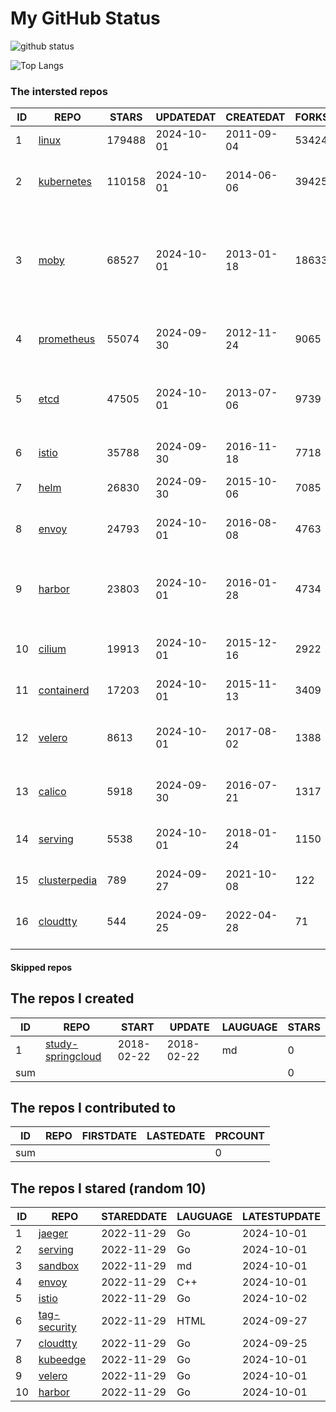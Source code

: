 # My GitHub Status

<img src="https://github-readme-stats-1.yihong0618.vercel.app/api?username=daoqingniu&show_icons=true&&&hide_title=true&count_private=true" alt="github status" />

![Top Langs](https://github-readme-stats-1.yihong0618.vercel.app/api/top-langs/?username=daoqingniu&layout=compact)

<!--START_SECTION:github_repos-->
### The intersted repos
| ID |                              REPO                               | STARS  | UPDATEDAT  | CREATEDAT  | FORKSCOUNT |                                                DESCRIPTIONS                                                |
|----|-----------------------------------------------------------------|--------|------------|------------|------------|------------------------------------------------------------------------------------------------------------|
|  1 | [linux](https://github.com/torvalds/linux)                      | 179488 | 2024-10-01 | 2011-09-04 |      53424 | Linux kernel source tree                                                                                   |
|  2 | [kubernetes](https://github.com/kubernetes/kubernetes)          | 110158 | 2024-10-01 | 2014-06-06 |      39425 | Production-Grade Container Scheduling and Management                                                       |
|  3 | [moby](https://github.com/moby/moby)                            |  68527 | 2024-10-01 | 2013-01-18 |      18633 | The Moby Project - a collaborative project for the container ecosystem to assemble container-based systems |
|  4 | [prometheus](https://github.com/prometheus/prometheus)          |  55074 | 2024-09-30 | 2012-11-24 |       9065 | The Prometheus monitoring system and time series database.                                                 |
|  5 | [etcd](https://github.com/etcd-io/etcd)                         |  47505 | 2024-10-01 | 2013-07-06 |       9739 | Distributed reliable key-value store for the most critical data of a distributed system                    |
|  6 | [istio](https://github.com/istio/istio)                         |  35788 | 2024-09-30 | 2016-11-18 |       7718 | Connect, secure, control, and observe services.                                                            |
|  7 | [helm](https://github.com/helm/helm)                            |  26830 | 2024-09-30 | 2015-10-06 |       7085 | The Kubernetes Package Manager                                                                             |
|  8 | [envoy](https://github.com/envoyproxy/envoy)                    |  24793 | 2024-10-01 | 2016-08-08 |       4763 | Cloud-native high-performance edge/middle/service proxy                                                    |
|  9 | [harbor](https://github.com/goharbor/harbor)                    |  23803 | 2024-10-01 | 2016-01-28 |       4734 | An open source trusted cloud native registry project that stores, signs, and scans content.                |
| 10 | [cilium](https://github.com/cilium/cilium)                      |  19913 | 2024-10-01 | 2015-12-16 |       2922 | eBPF-based Networking, Security, and Observability                                                         |
| 11 | [containerd](https://github.com/containerd/containerd)          |  17203 | 2024-10-01 | 2015-11-13 |       3409 | An open and reliable container runtime                                                                     |
| 12 | [velero](https://github.com/vmware-tanzu/velero)                |   8613 | 2024-10-01 | 2017-08-02 |       1388 | Backup and migrate Kubernetes applications and their persistent volumes                                    |
| 13 | [calico](https://github.com/projectcalico/calico)               |   5918 | 2024-09-30 | 2016-07-21 |       1317 | Cloud native networking and network security                                                               |
| 14 | [serving](https://github.com/knative/serving)                   |   5538 | 2024-10-01 | 2018-01-24 |       1150 | Kubernetes-based, scale-to-zero, request-driven compute                                                    |
| 15 | [clusterpedia](https://github.com/clusterpedia-io/clusterpedia) |    789 | 2024-09-27 | 2021-10-08 |        122 | The Encyclopedia of Kubernetes clusters                                                                    |
| 16 | [cloudtty](https://github.com/cloudtty/cloudtty)                |    544 | 2024-09-25 | 2022-04-28 |         71 | A Friendly Kubernetes CloudShell (Web Terminal) !                                                          |



#### Skipped repos
<!--END_SECTION:github_repos-->

<!--START_SECTION:my_github-->
## The repos I created
| ID  |                                 REPO                                 |   START    |   UPDATE   | LAUGUAGE | STARS |
|-----|----------------------------------------------------------------------|------------|------------|----------|-------|
|   1 | [study-springcloud](https://github.com/daoqingniu/study-springcloud) | 2018-02-22 | 2018-02-22 | md       |     0 |
| sum |                                                                      |            |            |          |     0 |

## The repos I contributed to
| ID  | REPO | FIRSTDATE | LASTEDATE | PRCOUNT |
|-----|------|-----------|-----------|---------|
| sum |      |           |           |       0 |

## The repos I stared (random 10)
| ID |                         REPO                         | STAREDDATE | LAUGUAGE | LATESTUPDATE |
|----|------------------------------------------------------|------------|----------|--------------|
|  1 | [jaeger](https://github.com/jaegertracing/jaeger)    | 2022-11-29 | Go       | 2024-10-01   |
|  2 | [serving](https://github.com/knative/serving)        | 2022-11-29 | Go       | 2024-10-01   |
|  3 | [sandbox](https://github.com/cncf/sandbox)           | 2022-11-29 | md       | 2024-10-01   |
|  4 | [envoy](https://github.com/envoyproxy/envoy)         | 2022-11-29 | C++      | 2024-10-01   |
|  5 | [istio](https://github.com/istio/istio)              | 2022-11-29 | Go       | 2024-10-02   |
|  6 | [tag-security](https://github.com/cncf/tag-security) | 2022-11-29 | HTML     | 2024-09-27   |
|  7 | [cloudtty](https://github.com/cloudtty/cloudtty)     | 2022-11-29 | Go       | 2024-09-25   |
|  8 | [kubeedge](https://github.com/kubeedge/kubeedge)     | 2022-11-29 | Go       | 2024-10-01   |
|  9 | [velero](https://github.com/vmware-tanzu/velero)     | 2022-11-29 | Go       | 2024-10-01   |
| 10 | [harbor](https://github.com/goharbor/harbor)         | 2022-11-29 | Go       | 2024-10-01   |

<!--END_SECTION:my_github-->
